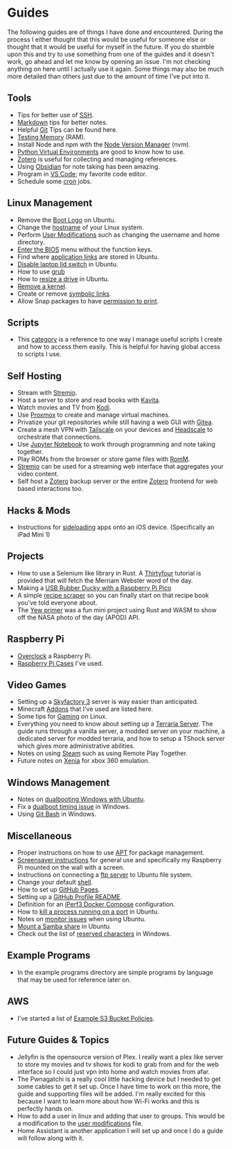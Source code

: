 # Guides

The following guides are of things I have done and encountered. During the process I either thought that this would be useful for someone else or thought that it would be useful for myself in the future. If you do stumble upon this and try to use something from one of the guides and it doesn't work, go ahead and let me know by opening an issue. I'm not checking anything on here until I actually use it again. Some things may also be much more detailed than others just due to the amount of time I've put into it.

## Tools
- Tips for better use of [SSH](./tools/ssh.md).
- [Markdown](./tools/markdown_tips.md) tips for better notes.
- Helpful [Git](./tools/git.md) Tips can be found here.
- [Testing Memory](./tools/memtester.md) (RAM).
- Install Node and npm with the [Node Version Manager](./tools/install_node_ubuntu.md) (nvm).
- [Python Virtual Environments](./tools/python_venv.md) are good to know how to use.
- [Zotero](./tools/zotero.md) is useful for collecting and managing references.
- Using [Obsidian](./tools/obsidian.md) for note taking has been amazing.
- Program in [VS Code](./tools/vscode); my favorite code editor.
- Schedule some [cron](./tools/cron.md) jobs.

## Linux Management
- Remove the [Boot Logo](./linux_management/rm_boot_logo.md) on Ubuntu.
- Change the [hostname](./linux_management/hostname.md) of your Linux system.
- Perform [User Modifications](./linux_management/linux_user_mods.md) such as changing the username and home directory.
- [Enter the BIOS](./linux_management/enter_bios.md) menu without the function keys.
- Find where [application links](./linux_management/application_links.md) are stored in Ubuntu.
- [Disable laptop lid switch](./linux_management/disable_laptop_lid_switch.md) in Ubuntu.
- How to use [grub](./linux_management/grub.md)
- How to [resize a drive](./linux_management/resize_ubuntu_drive.md) in Ubuntu.
- [Remove a kernel](./linux_management/rm_kernel.md).
- Create or remove [symbolic links](./linux_management/symlink.md).
- Allow Snap packages to have [permission to print](./linux_management/print_from_snap_package.md).

## Scripts
- This [category](./scripts/scripts.md) is a reference to one way I manage useful scripts I create and how to access them easily. This is helpful for having global access to scripts I use.

## Self Hosting
- Stream with [Stremio](./self_hosting/stremio.md).
- Host a server to store and read books with [Kavita](./self_hosting/kavita.md).
- Watch movies and TV from [Kodi](./self_hosting/kodi.md).
- Use [Proxmox](./self_hosting/proxmox.md) to create and manage virtual machines.
- Privatize your git repositories while still having a web GUI with [Gitea](./self_hosting/gitea.md).
- Create a mesh VPN with [Tailscale](./self_hosting/tailscale.md) on your devices and [Headscale](./self_hosting/headscale.md) to orchestrate that connections.
- Use [Jupyter Notebook](./self_hosting/jupyter_notebook.md) to work through programming and note taking together.
- Play ROMs from the browser or store game files with [RomM](./self_hosting/romm.md).
- [Stremio](./self_hosting/stremio.md) can be used for a streaming web interface that aggregates your video content.
- Self host a [Zotero](./self_hosting/zotero.md#self-hosting-a-backup-server) backup server or the entire [Zotero](./self_hosting/zotero.md#self-hosting-zotero) frontend for web based interactions too.

## Hacks & Mods
- Instructions for [sideloading](./hacks_and_mods/ios_sideloading.md) apps onto an iOS device. (Specifically an iPad Mini 1)

## Projects
- How to use a Selenium like library in Rust. A [Thirtyfour](./projects/thirtyfour.md) tutorial is provided that will fetch the Merriam Webster word of the day.
- Making a [USB Rubber Ducky with a Raspberry Pi Pico](./projects/pico-ducky/pico-ducky.md)
- A simple [recipe scraper](./projects/recipe_scraper/README.md) so you can finally start on that recipe book you've told everyone about.
- The [Yew primer](./projects/yew-primer/README.md) was a fun mini project using Rust and WASM to show off the NASA photo of the day (APOD) API.

## Raspberry Pi
- [Overclock](./raspberry_pi/rpi_overclocking.md) a Raspberry Pi.
- [Raspberry Pi Cases](./raspberry_pi/rpi_cases.md) I've used.

## Video Games
- Setting up a [Skyfactory 3](./video_games/skyfactory3.md) server is way easier than anticipated.
- Minecraft [Addons](./video_games/minecraft_addons.md) that I've used are listed here.
- Some tips for [Gaming](./video_games/gaming_on_linux.md) on Linux.
- Everything you need to know about setting up a [Terraria Server](./video_games/terraria.md). The guide runs through a vanilla server, a modded server on your machine, a dedicated server for modded terraria, and how to setup a TShock server which gives more administrative abilities.
- Notes on using [Steam](./video_games/steam.md) such as using Remote Play Together.
- Future notes on [Xenia](./video_games/xenia.md) for xbox 360 emulation.

## Windows Management
- Notes on [dualbooting Windows with Ubuntu](./windows_management/dualbooting_with_ubuntu.md).
- Fix a [dualboot timing issue](./windows_management/dualboot_time_issue.md) in Windows.
- Using [Git Bash](./windows_management/git_bash.md) in Windows.

## Miscellaneous
- Proper instructions on how to use [APT](./miscellaneous/when_to_use_apt.md) for package management.
- [Screensaver instructions](./miscellaneous/screensaver.md) for general use and specifically my Raspberry Pi mounted on the wall with a screen.
- Instructions on connecting a [ftp server](./miscellaneous/ubuntu_connect_to_remote_ftp_server.md) to Ubuntu file system.
- Change your default [shell](./miscellaneous/set_shell.md).
- How to set up [GitHub Pages](./miscellaneous/github_pages.md).
- Setting up a [GitHub Profile README](./miscellaneous/github_profile_readme.md).
- Definition for an [iPerf3 Docker Compose](./miscellaneous/iperf3_docker_compose.md) configuration.
- How to [kill a process running on a port](./miscellaneous/kill_process_on_port_ubuntu.md) in Ubuntu.
- Notes on [monitor issues](./miscellaneous/monitor_issues_ubuntu.md) when using Ubuntu.
- [Mount a Samba share](./miscellaneous/mount_samba_share_ubuntu.md) in Ubuntu.
- Check out the list of [reserved characters](./miscellaneous/windows_reserved_characters.md) in Windows.

## Example Programs
- In the example programs directory are simple programs by language that may be used for reference later on.

## AWS
- I've started a list of [Example S3 Bucket Policies](./aws/s3_bucket_policies.md).

## Future Guides & Topics
- Jellyfin is the opensource version of Plex. I really want a plex like server to store my movies and tv shows for kodi to grab from and for the web interface so I could just vpn into home and watch movies from afar.
- The Pwnagatchi is a really cool little hacking device but I needed to get some cables to get it set up. Once I have time to work on this more, the guide and supporting files will be added. I'm really excited for this because I want to learn more about how Wi-Fi works and this is perfectly hands on.
- How to add a user in linux and adding that user to groups. This would be a modification to the [user modifications](./linux_management/linux_user_mods.md) file.
- Home Assistant is another application I will set up and once I do a guide will follow along with it.
